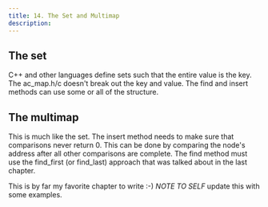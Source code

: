 ```yaml
---
title: 14. The Set and Multimap
description:
---
```


## The set

C++ and other languages define sets such that the entire value is the key.  The ac_map.h/c doesn't break out the key and value.  The find and insert methods can use some or all of the structure.  

## The multimap

This is much like the set.  The insert method needs to make sure that comparisons never return 0.  This can be done by comparing the node's address after all other comparisons are complete.  The find method must use the find_first (or find_last) approach that was talked about in the last chapter.

This is by far my favorite chapter to write :-)  *NOTE TO SELF* update this with some examples.

<NextPrev prev="13. Map" prevUrl="/tutorial/13-map" />
